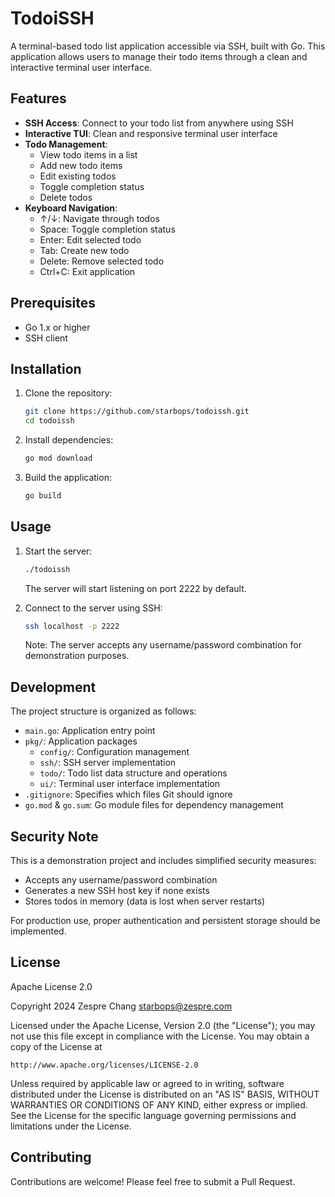 # TodoiSSH

A terminal-based todo list application accessible via SSH, built with Go. This application allows users to manage their todo items through a clean and interactive terminal user interface.

## Features

- **SSH Access**: Connect to your todo list from anywhere using SSH
- **Interactive TUI**: Clean and responsive terminal user interface
- **Todo Management**:
  - View todo items in a list
  - Add new todo items
  - Edit existing todos
  - Toggle completion status
  - Delete todos
- **Keyboard Navigation**:
  - ↑/↓: Navigate through todos
  - Space: Toggle completion status
  - Enter: Edit selected todo
  - Tab: Create new todo
  - Delete: Remove selected todo
  - Ctrl+C: Exit application

## Prerequisites

- Go 1.x or higher
- SSH client

## Installation

1. Clone the repository:
   ```bash
   git clone https://github.com/starbops/todoissh.git
   cd todoissh
   ```

2. Install dependencies:
   ```bash
   go mod download
   ```

3. Build the application:
   ```bash
   go build
   ```

## Usage

1. Start the server:
   ```bash
   ./todoissh
   ```
   The server will start listening on port 2222 by default.

2. Connect to the server using SSH:
   ```bash
   ssh localhost -p 2222
   ```
   Note: The server accepts any username/password combination for demonstration purposes.

## Development

The project structure is organized as follows:

- `main.go`: Application entry point
- `pkg/`: Application packages
  - `config/`: Configuration management
  - `ssh/`: SSH server implementation
  - `todo/`: Todo list data structure and operations
  - `ui/`: Terminal user interface implementation
- `.gitignore`: Specifies which files Git should ignore
- `go.mod` & `go.sum`: Go module files for dependency management

## Security Note

This is a demonstration project and includes simplified security measures:
- Accepts any username/password combination
- Generates a new SSH host key if none exists
- Stores todos in memory (data is lost when server restarts)

For production use, proper authentication and persistent storage should be implemented.

## License

Apache License 2.0

Copyright 2024 Zespre Chang <starbops@zespre.com>

Licensed under the Apache License, Version 2.0 (the "License");
you may not use this file except in compliance with the License.
You may obtain a copy of the License at

    http://www.apache.org/licenses/LICENSE-2.0

Unless required by applicable law or agreed to in writing, software
distributed under the License is distributed on an "AS IS" BASIS,
WITHOUT WARRANTIES OR CONDITIONS OF ANY KIND, either express or implied.
See the License for the specific language governing permissions and
limitations under the License.

## Contributing

Contributions are welcome! Please feel free to submit a Pull Request. 